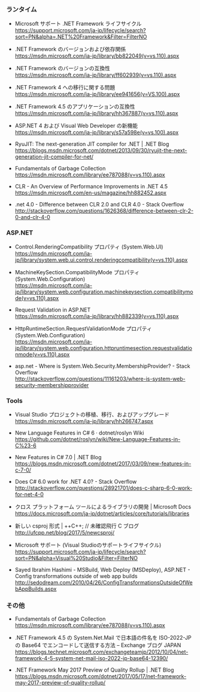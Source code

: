 ### ランタイム 

* Microsoft サポート .NET Framework ライフサイクル  
  https://support.microsoft.com/ja-jp/lifecycle/search?sort=PN&alpha=.NET%20Framework&Filter=FilterNO
  
* .NET Framework のバージョンおよび依存関係  
  https://msdn.microsoft.com/ja-jp/library/bb822049(v=vs.110).aspx

* .NET Framework のバージョンの互換性   
  https://msdn.microsoft.com/ja-jp/library/ff602939(v=vs.110).aspx
  
* .NET Framework 4 への移行に関する問題   
  https://msdn.microsoft.com/ja-jp/library/ee941656(v=VS.100).aspx
  
* .NET Framework 4.5 のアプリケーションの互換性   
  https://msdn.microsoft.com/ja-jp/library/hh367887(v=vs.110).aspx

* ASP.NET 4 および Visual Web Developer の新機能  
  https://msdn.microsoft.com/ja-jp/library/s57a598e(v=vs.100).aspx

* RyuJIT: The next-generation JIT compiler for .NET | .NET Blog  
  https://blogs.msdn.microsoft.com/dotnet/2013/09/30/ryujit-the-next-generation-jit-compiler-for-net/
  
* Fundamentals of Garbage Collection  
  https://msdn.microsoft.com/library/ee787088(v=vs.110).aspx
  
* CLR - An Overview of Performance Improvements in .NET 4.5  
  https://msdn.microsoft.com/en-us/magazine/hh882452.aspx
  
* .net 4.0 - Difference between CLR 2.0 and CLR 4.0 - Stack Overflow  
  http://stackoverflow.com/questions/1626368/difference-between-clr-2-0-and-clr-4-0


### ASP.NET

* Control.RenderingCompatibility プロパティ (System.Web.UI)   
  https://msdn.microsoft.com/ja-jp/library/system.web.ui.control.renderingcompatibility(v=vs.110).aspx
  
* MachineKeySection.CompatibilityMode プロパティ (System.Web.Configuration)   
  https://msdn.microsoft.com/ja-jp/library/system.web.configuration.machinekeysection.compatibilitymode(v=vs.110).aspx

* Request Validation in ASP.NET  
  https://msdn.microsoft.com/ja-jp/library/hh882339(v=vs.110).aspx

* HttpRuntimeSection.RequestValidationMode プロパティ (System.Web.Configuration)   
  https://msdn.microsoft.com/ja-jp/library/system.web.configuration.httpruntimesection.requestvalidationmode(v=vs.110).aspx
  
* asp.net - Where is System.Web.Security.MembershipProvider? - Stack Overflow    
  http://stackoverflow.com/questions/11161203/where-is-system-web-security-membershipprovider

### Tools
*  Visual Studio プロジェクトの移植、移行、およびアップグレード   
  https://msdn.microsoft.com/ja-jp/library/hh266747.aspx

* New Language Features in C# 6 · dotnet/roslyn Wiki   
  https://github.com/dotnet/roslyn/wiki/New-Language-Features-in-C%23-6

* New Features in C# 7.0 | .NET Blog  
  https://blogs.msdn.microsoft.com/dotnet/2017/03/09/new-features-in-c-7-0/

* Does C# 6.0 work for .NET 4.0? - Stack Overflow  
  http://stackoverflow.com/questions/28921701/does-c-sharp-6-0-work-for-net-4-0

* クロス プラットフォーム ツールによるライブラリの開発 | Microsoft Docs  
  https://docs.microsoft.com/ja-jp/dotnet/articles/core/tutorials/libraries

* 新しい csproj 形式 | ++C++; // 未確認飛行 C ブログ  
  http://ufcpp.net/blog/2017/5/newcsproj/

* Microsoft サポート  (Visual Studioのサポートライフサイクル)
  https://support.microsoft.com/ja-jp/lifecycle/search?sort=PN&alpha=Visual%20Studio&Filter=FilterNO

* Sayed Ibrahim Hashimi - MSBuild, Web Deploy (MSDeploy), ASP.NET - Config transformations outside of web app builds 
  http://sedodream.com/2010/04/26/ConfigTransformationsOutsideOfWebAppBuilds.aspx

### その他
* Fundamentals of Garbage Collection  
  https://msdn.microsoft.com/library/ee787088(v=vs.110).aspx

* .NET Framework 4.5 の System.Net.Mail で日本語の件名を ISO-2022-JP の Base64 でエンコードして送信する方法 – Exchange ブログ JAPAN  
  https://blogs.technet.microsoft.com/exchangeteamjp/2012/10/04/net-framework-4-5-system-net-mail-iso-2022-jp-base64-12390/

* .NET Framework May 2017 Preview of Quality Rollup | .NET Blog  
  https://blogs.msdn.microsoft.com/dotnet/2017/05/17/net-framework-may-2017-preview-of-quality-rollup/